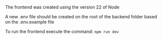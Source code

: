 The frontend was created using the version 22 of Node

A new .env file should be created on the root of the backend folder based on the .env.example file

To run the frontend execute the command: `npm run dev`
